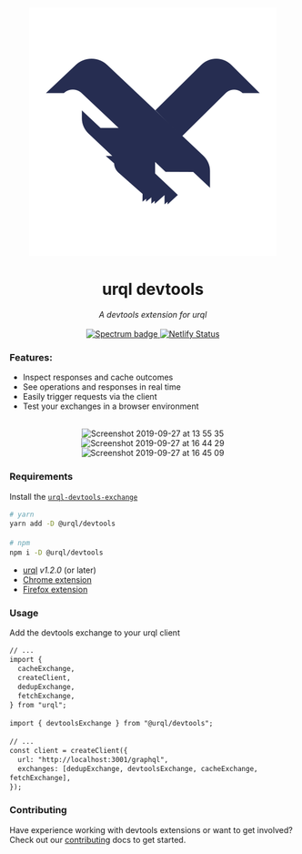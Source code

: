 <div align="center">
  <img alt="logo" src="https://raw.githubusercontent.com/FormidableLabs/urql-devtools/master/src/assets/icon.svg?sanitize=true" />
  <h1>urql devtools</h1>
  <em>A devtools extension for urql</em>
  <br />
  <br />
  <a href="https://spectrum.chat/urql">
    <img alt="Spectrum badge" src="https://withspectrum.github.io/badge/badge.svg" />
  </a>
  <a href="https://app.netlify.com/sites/urql-devtools/deploys">
    <img alt="Netlify Status" src="https://api.netlify.com/api/v1/badges/f4ef8f19-899e-48eb-945c-7c7d351884e8/deploy-status" />
  </a>
</div>

### Features:

- Inspect responses and cache outcomes
- See operations and responses in real time
- Easily trigger requests via the client
- Test your exchanges in a browser environment

<br/>

  <center>
    <img width="840" alt="Screenshot 2019-09-27 at 13 55 35" src="https://user-images.githubusercontent.com/17658189/65774151-62058500-e146-11e9-8cda-c59bbd8c52ae.png">
    <img width="840" alt="Screenshot 2019-09-27 at 16 44 29" src="https://user-images.githubusercontent.com/17658189/65774077-3a162180-e146-11e9-939d-c04546612067.png">
    <img width="840" alt="Screenshot 2019-09-27 at 16 45 09" src="https://user-images.githubusercontent.com/17658189/65774083-3bdfe500-e146-11e9-9c09-265b2db6cfda.png">
  </center>

### Requirements

Install the [`urql-devtools-exchange`](https://github.com/FormidableLabs/urql-devtools-exchange)

```sh
# yarn
yarn add -D @urql/devtools

# npm
npm i -D @urql/devtools
```

- [urql](https://github.com/FormidableLabs/urql) _v1.2.0_ (or later)
- [Chrome extension](https://chrome.google.com/webstore/detail/urql-devtools/mcfphkbpmkbeofnkjehahlmidmceblmm)
- [Firefox extension](https://addons.mozilla.org/en-GB/firefox/addon/urql-devtools/)

### Usage

Add the devtools exchange to your urql client

```tsx
// ...
import {
  cacheExchange,
  createClient,
  dedupExchange,
  fetchExchange,
} from "urql";

import { devtoolsExchange } from "@urql/devtools";

// ...
const client = createClient({
  url: "http://localhost:3001/graphql",
  exchanges: [dedupExchange, devtoolsExchange, cacheExchange, fetchExchange],
});
```

### Contributing

Have experience working with devtools extensions or want to get involved? Check out our [contributing](./CONTRIBUTING.md) docs to get started.
